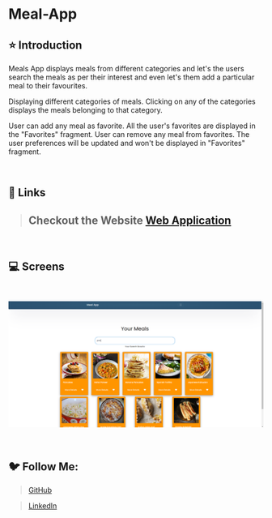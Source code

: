 # Meal-App


## ⭐ Introduction

Meals App displays meals from different categories and let's the users search the meals as per their interest and even let's them add a particular meal to their favourites.

Displaying different categories of meals. Clicking on any of the categories displays the meals belonging to that category.

User can add any meal as favorite. All the user's favorites are displayed in the "Favorites" fragment.
User can remove any meal from favorites. The user preferences will be updated and won't be displayed in "Favorites" fragment.

<br>

## 🔗 Links
   
   > ## Checkout the Website [Web Application]()
   <br/>
   
   ## 💻 Screens
   <br/>
   
   ![image](https://github.com/xyrocodes/Meal-App/blob/main/images/Screenshot%202023-03-01%20105639.png)
   
   <br/>
   
   ## 🐦 Follow Me:

> [GitHub](https://github.com/xyrocodes)


> [LinkedIn](https://www.linkedin.com/in/anuragranjan18/)

